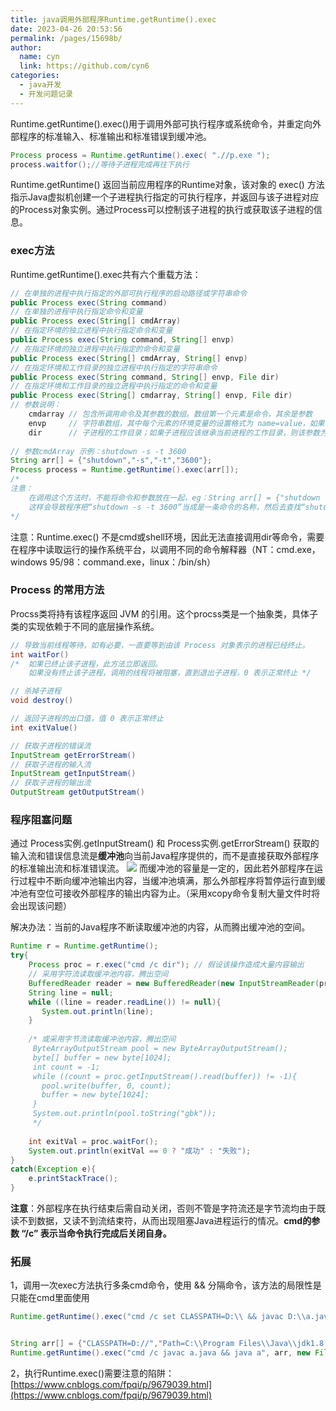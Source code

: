 ```yaml
---
title: java调用外部程序Runtime.getRuntime().exec
date: 2023-04-26 20:53:56
permalink: /pages/15698b/
author: 
  name: cyn
  link: https://github.com/cyn6
categories: 
  - java开发
  - 开发问题记录
---
```


Runtime.getRuntime().exec()用于调用外部可执行程序或系统命令，并重定向外部程序的标准输入、标准输出和标准错误到缓冲池。
```java
Process process = Runtime.getRuntime().exec( ".//p.exe ");
process.waitfor();//等待子进程完成再往下执行
```
Runtime.getRuntime() 返回当前应用程序的Runtime对象，该对象的 exec() 方法指示Java虚拟机创建一个子进程执行指定的可执行程序，并返回与该子进程对应的Process对象实例。通过Process可以控制该子进程的执行或获取该子进程的信息。
### exec方法
Runtime.getRuntime().exec共有六个重载方法：
```java
// 在单独的进程中执行指定的外部可执行程序的启动路径或字符串命令
public Process exec(String command)
// 在单独的进程中执行指定命令和变量
public Process exec(String[] cmdArray)
// 在指定环境的独立进程中执行指定命令和变量
public Process exec(String command, String[] envp)
// 在指定环境的独立进程中执行指定的命令和变量
public Process exec(String[] cmdArray, String[] envp)
// 在指定环境和工作目录的独立进程中执行指定的字符串命令
public Process exec(String command, String[] envp, File dir)
// 在指定环境和工作目录的独立进程中执行指定的命令和变量
public Process exec(String[] cmdarray, String[] envp, File dir)
// 参数说明：
	cmdarray // 包含所调用命令及其参数的数组。数组第一个元素是命令，其余是参数
	envp	 // 字符串数组，其中每个元素的环境变量的设置格式为 name=value，如果子进程应该继承当前进程的环境，则该参数为null
	dir		 // 子进程的工作目录；如果子进程应该继承当前进程的工作目录，则该参数为null
    
// 参数cmdArray 示例：shutdown -s -t 3600
String arr[] = {"shutdown","-s","-t","3600"};
Process process = Runtime.getRuntime().exec(arr[]);
/*
注意：
	在调用这个方法时，不能将命令和参数放在一起，eg：String arr[] = {"shutdown -s -t 3600"};
	这样会导致程序把“shutdown -s -t 3600”当成是一条命令的名称，然后去查找“shutdown -s -t 3600”这条命令，它当然会找不到，所以就会报错
*/
```
注意：Runtime.exec() 不是cmd或shell环境，因此无法直接调用dir等命令，需要在程序中读取运行的操作系统平台，以调用不同的命令解释器（NT：cmd.exe，windows 95/98：command.exe，linux：/bin/sh）
### Process 的常用方法
Procss类将持有该程序返回 JVM 的引用。这个procss类是一个抽象类，具体子类的实现依赖于不同的底层操作系统。
```java
// 导致当前线程等待，如有必要，一直要等到由该 Process 对象表示的进程已经终止。
int waitFor()
/*	如果已终止该子进程，此方法立即返回。
	如果没有终止该子进程，调用的线程将被阻塞，直到退出子进程，0 表示正常终止 */

// 杀掉子进程
void destroy()

// 返回子进程的出口值，值 0 表示正常终止
int exitValue()

// 获取子进程的错误流
InputStream getErrorStream()
// 获取子进程的输入流
InputStream getInputStream()
// 获取子进程的输出流
OutputStream getOutputStream()
```
### 程序阻塞问题
通过 Process实例.getInputStream() 和 Process实例.getErrorStream() 获取的输入流和错误信息流是**缓冲池**向当前Java程序提供的，而不是直接获取外部程序的标准输出流和标准错误流。
![](https://cdn.statically.io/gh/cyn6/image_storage/master/1679457665677-b71f3ef3-ece4-4c2f-b8a3-efd72b86fc68.png)
而缓冲池的容量是一定的，因此若外部程序在运行过程中不断向缓冲池输出内容，当缓冲池填满，那么外部程序将暂停运行直到缓冲池有空位可接收外部程序的输出内容为止。（采用xcopy命令复制大量文件时将会出现该问题）

解决办法：当前的Java程序不断读取缓冲池的内容，从而腾出缓冲池的空间。
```java
Runtime r = Runtime.getRuntime();
try{
    Process proc = r.exec("cmd /c dir"); // 假设该操作造成大量内容输出
  	// 采用字符流读取缓冲池内容，腾出空间
  	BufferedReader reader = new BufferedReader(new InputStreamReader(proc.getInputStream(), "gbk")));
  	String line = null;
  	while ((line = reader.readLine()) != null){
  	   System.out.println(line);
  	}
 	
  	/* 或采用字节流读取缓冲池内容，腾出空间
  	 ByteArrayOutputStream pool = new ByteArrayOutputStream();
  	 byte[] buffer = new byte[1024];
  	 int count = -1;
  	 while ((count = proc.getInputStream().read(buffer)) != -1){
  	   pool.write(buffer, 0, count);
  	   buffer = new byte[1024];
  	 }
  	 System.out.println(pool.toString("gbk"));
  	 */
 	
  	int exitVal = proc.waitFor();
  	System.out.println(exitVal == 0 ? "成功" : "失败");
}
catch(Exception e){
  	e.printStackTrace();
}
```
**注意**：外部程序在执行结束后需自动关闭，否则不管是字符流还是字节流均由于既读不到数据，又读不到流结束符，从而出现阻塞Java进程运行的情况。**cmd的参数 “/c” 表示当命令执行完成后关闭自身。**
### 拓展
1，调用一次exec方法执行多条cmd命令，使用 && 分隔命令，该方法的局限性是只能在cmd里面使用
```java
Runtime.getRuntime().exec("cmd /c set CLASSPATH=D:\\ && javac D:\\a.java && java a");


String arr[] = {"CLASSPATH=D://","Path=C:\\Program Files\\Java\\jdk1.8.0_131\\bin"};
Runtime.getRuntime().exec("cmd /c javac a.java && java a", arr, new File("D://"));
```
2，执行Runtime.exec()需要注意的陷阱：[https://www.cnblogs.com/fpqi/p/9679039.html](https://www.cnblogs.com/fpqi/p/9679039.html)
